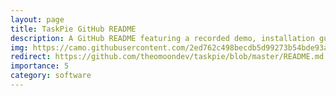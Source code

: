```yaml
---
layout: page
title: TaskPie GitHub README
description: A GitHub README featuring a recorded demo, installation guide, dependencies, and Trello board
img: https://camo.githubusercontent.com/2ed762c498becdb5d99273b54bde93a23fba7008c0f9faae54e59b24822ea345/68747470733a2f2f692e696d6775722e636f6d2f7471777561576e2e706e67
redirect: https://github.com/theomoondev/taskpie/blob/master/README.md
importance: 5
category: software
---
```

